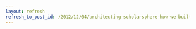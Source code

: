```yaml
---
layout: refresh
refresh_to_post_id: /2012/12/04/architecting-scholarsphere-how-we-built-a-repository-app-that-doesnt-feel-like-yet-another-janky-old-repository-app
---
```

